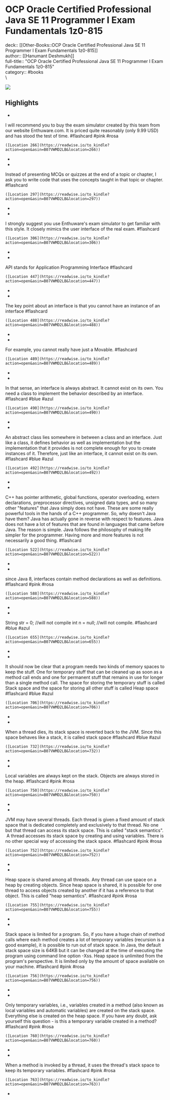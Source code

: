 # OCP Oracle Certified Professional Java SE 11 Programmer I Exam Fundamentals 1z0-815

deck:: [[Other-Books::OCP Oracle Certified Professional Java SE 11 Programmer I Exam Fundamentals 1z0-815]]\
author:: [[Hanumant Deshmukh]]\
full-title:: "OCP Oracle Certified Professional Java SE 11 Programmer I Exam Fundamentals 1z0-815"\
category:: #books\
\

![](https://images-na.ssl-images-amazon.com/images/I/51hydbMukbL._SL200_.jpg)

## Highlights
- 

I will recommend you to buy the exam simulator created by this team from our website Enthuware.com. It is priced quite reasonably (only 9.99 USD) and has stood the test of time. #flashcard  #pink #rosa 


    ([Location 266](https://readwise.io/to_kindle?action=open&asin=B07VWMD2LB&location=266))
-
- 

Instead of presenting MCQs or quizzes at the end of a topic or chapter, I ask you to write code that uses the concepts taught in that topic or chapter. #flashcard 


    ([Location 297](https://readwise.io/to_kindle?action=open&asin=B07VWMD2LB&location=297))
-
- 

I strongly suggest you use Enthuware's exam simulator to get familiar with this style. It closely mimics the user interface of the real exam. #flashcard 


    ([Location 306](https://readwise.io/to_kindle?action=open&asin=B07VWMD2LB&location=306))
-
- 

API stands for Application Programming Interface #flashcard 


    ([Location 447](https://readwise.io/to_kindle?action=open&asin=B07VWMD2LB&location=447))
-
- 

The key point about an interface is that you cannot have an instance of an interface #flashcard 


    ([Location 488](https://readwise.io/to_kindle?action=open&asin=B07VWMD2LB&location=488))
-
- 

For example, you cannot really have just a Movable. #flashcard 


    ([Location 489](https://readwise.io/to_kindle?action=open&asin=B07VWMD2LB&location=489))
-
- 

In that sense, an interface is always abstract. It cannot exist on its own. You need a class to implement the behavior described by an interface. #flashcard  #blue #azul 


    ([Location 490](https://readwise.io/to_kindle?action=open&asin=B07VWMD2LB&location=490))
-
- 

An abstract class lies somewhere in between a class and an interface. Just like a class, it defines behavior as well as implementation but the implementation that it provides is not complete enough for you to create instances of it. Therefore, just like an interface, it cannot exist on its own. #flashcard  #blue #azul 


    ([Location 492](https://readwise.io/to_kindle?action=open&asin=B07VWMD2LB&location=492))
-
- 

C++ has pointer arithmetic, global functions, operator overloading, extern declarations, preprocessor directives, unsigned data types, and so many other "features" that Java simply does not have. These are some really powerful tools in the hands of a C++ programmer. So, why doesn't Java have them? Java has actually gone in reverse with respect to features. Java does not have a lot of features that are found in languages that came before Java. The reason is simple. Java follows the philosophy of making life simpler for the programmer. Having more and more features is not necessarily a good thing. #flashcard 


    ([Location 522](https://readwise.io/to_kindle?action=open&asin=B07VWMD2LB&location=522))
-
- 

since Java 8, interfaces contain method declarations as well as definitions. #flashcard  #pink #rosa 


    ([Location 588](https://readwise.io/to_kindle?action=open&asin=B07VWMD2LB&location=588))
-
- 

String str = 0; //will not compile int n = null; //will not compile. #flashcard  #blue #azul 


    ([Location 655](https://readwise.io/to_kindle?action=open&asin=B07VWMD2LB&location=655))
-
- 

It should now be clear that a program needs two kinds of memory spaces to keep the stuff. One for temporary stuff that can be cleaned up as soon as a method call ends and one for permanent stuff that remains in use for longer than a single method call. The space for storing the temporary stuff is called Stack space and the space for storing all other stuff is called Heap space #flashcard  #blue #azul 


    ([Location 706](https://readwise.io/to_kindle?action=open&asin=B07VWMD2LB&location=706))
-
- 

When a thread dies, its stack space is reverted back to the JVM. Since this space behaves like a stack, it is called stack space #flashcard  #blue #azul 


    ([Location 732](https://readwise.io/to_kindle?action=open&asin=B07VWMD2LB&location=732))
-
- 

Local variables are always kept on the stack. Objects are always stored in the heap. #flashcard  #pink #rosa 


    ([Location 750](https://readwise.io/to_kindle?action=open&asin=B07VWMD2LB&location=750))
-
- 

JVM may have several threads. Each thread is given a fixed amount of stack space that is dedicated completely and exclusively to that thread. No one but that thread can access its stack space. This is called "stack semantics".  A thread accesses its stack space by creating and using variables. There is no other special way of accessing the stack space. #flashcard  #pink #rosa 


    ([Location 752](https://readwise.io/to_kindle?action=open&asin=B07VWMD2LB&location=752))
-
- 

Heap space is shared among all threads. Any thread can use space on a heap by creating objects. Since heap space is shared, it is possible for one thread to access objects created by another if it has a reference to that object. This is called "heap semantics". #flashcard  #pink #rosa 


    ([Location 755](https://readwise.io/to_kindle?action=open&asin=B07VWMD2LB&location=755))
-
- 

Stack space is limited for a program. So, if you have a huge chain of method calls where each method creates a lot of temporary variables (recursion is a good example), it is possible to run out of stack space. In Java, the default stack space size is 64KB but it can be changed at the time of executing the program using command line option -Xss. Heap space is unlimited from the program's perspective. It is limited only by the amount of space available on your machine. #flashcard  #pink #rosa 


    ([Location 756](https://readwise.io/to_kindle?action=open&asin=B07VWMD2LB&location=756))
-
- 

Only temporary variables, i.e., variables created in a method (also known as local variables and automatic variables) are created on the stack space. Everything else is created on the heap space. If you have any doubt, ask yourself this question - is this a temporary variable created in a method? #flashcard  #pink #rosa 


    ([Location 760](https://readwise.io/to_kindle?action=open&asin=B07VWMD2LB&location=760))
-
- 

When a method is invoked by a thread, it uses the thread's stack space to keep its temporary variables. #flashcard  #pink #rosa 


    ([Location 763](https://readwise.io/to_kindle?action=open&asin=B07VWMD2LB&location=763))
-
